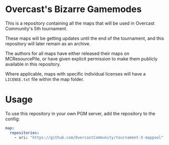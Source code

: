 # Overcast's Bizarre Gamemodes

This is a repository containing all the maps that will be used in Overcast Community's 5th tournament.

These maps will be getting updates until the end of the tournament, and this repository will later remain as an archive.

The authors for all maps have either released their maps on MCResourcePile, or have given explicit permission to make them publicly available in this repository.

Where applicable, maps with specific individual licenses will have a `LICENSE.txt` file within the map folder.

# Usage

To use this repository in your own PGM server, add the repository to the config:

```yml
map:
  repositories:
    - uri: "https://github.com/OvercastCommunity/tournament-5-mappool"	
```
